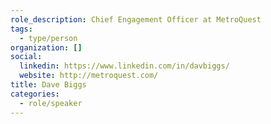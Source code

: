 ```yaml
---
role_description: Chief Engagement Officer at MetroQuest
tags:
  - type/person
organization: []
social:
  linkedin: https://www.linkedin.com/in/davbiggs/
  website: http://metroquest.com/
title: Dave Biggs
categories:
  - role/speaker
---
```

